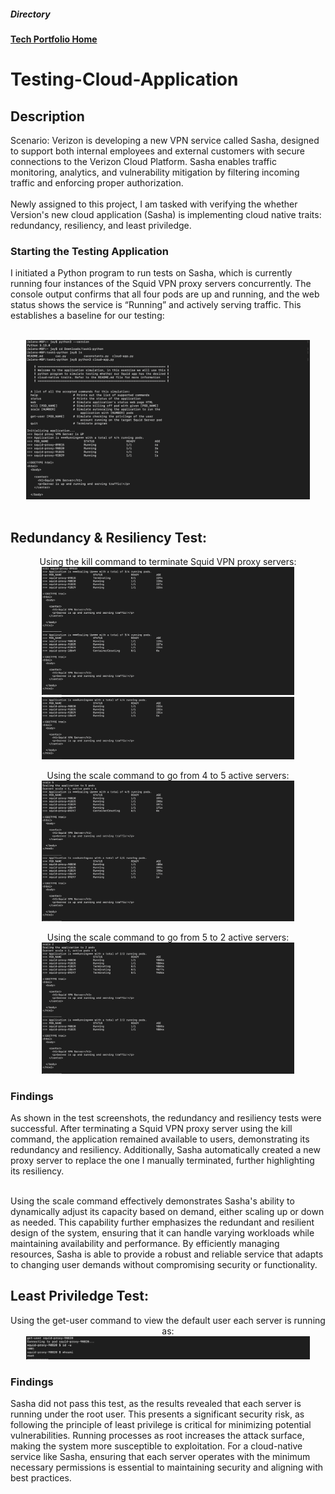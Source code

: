 <h5>Directory</h5> 

<b>[Tech Portfolio Home](https://github.com/Jays1115/Jalen-Smith.git)</b>

# Testing-Cloud-Application

<h2>Description</h2>
Scenario: Verizon is developing a new VPN service called Sasha, designed to support both internal employees and external customers with secure connections to the Verizon Cloud Platform. Sasha enables traffic monitoring, analytics, and vulnerability mitigation by filtering incoming traffic and enforcing proper authorization.
<br/><br/>
Newly assigned to this project, I am tasked with verifying the whether Version's new cloud application (Sasha) is implementing cloud native traits: redundancy, resiliency, and least priviledge.
<br>

<h3>Starting the Testing Application</h3>
I initiated a Python program to run tests on Sasha, which is currently running four instances of the Squid VPN proxy servers concurrently. The console output confirms that all four pods are up and running, and the web status shows the service is “Running” and actively serving traffic. This establishes a baseline for our testing: <br/><br/>
<p align="center">
<img src="images/Screenshot 2024-10-23 at 8.54.32 AM.png" height="90%" width="90%" alt="Disk Sanitization Steps"/>
<br/>
<br/>


<h2>Redundancy & Resiliency Test:</h2>
<p align="center">
Using the kill command to terminate Squid VPN proxy servers: <br/>
<img src="images/Screenshot 2024-10-23 at 8.58.21 AM.png" height="90%" width="80%" alt="Disk Sanitization Steps"/>
<br />
<img src="images/Screenshot 2024-10-23 at 8.58.52 AM.png" height="90%" width="80%" alt="Disk Sanitization Steps"/>
<br />

<p align="center">
Using the scale command to go from 4 to 5 active servers: <br/>
<img src="images/Screenshot 2024-10-23 at 9.00.20 AM.png" height="90%" width="80%" alt="Disk Sanitization Steps"/>
<br />

<p align="center">
Using the scale command to go from 5 to 2 active servers: <br/>
<img src="images/Screenshot 2024-10-23 at 11.36.47 AM.png" height="90%" width="80%" alt="Disk Sanitization Steps"/>
<br />

<h3>Findings</h3>
As shown in the test screenshots, the redundancy and resiliency tests were successful. After terminating a Squid VPN proxy server using the kill command, the application remained available to users, demonstrating its redundancy and resiliency. Additionally, Sasha automatically created a new proxy server to replace the one I manually terminated, further highlighting its resiliency.<br/><br/>

Using the scale command effectively demonstrates Sasha's ability to dynamically adjust its capacity based on demand, either scaling up or down as needed. This capability further emphasizes the redundant and resilient design of the system, ensuring that it can handle varying workloads while maintaining availability and performance. By efficiently managing resources, Sasha is able to provide a robust and reliable service that adapts to changing user demands without compromising security or functionality.

<h2>Least Priviledge Test:</h2>
<p align="center">
Using the get-user command to view the default user each server is running as:  <br/>
<img src="images/Screenshot 2024-10-23 at 11.22.07 AM.png" height="90%" width="90%" alt="Disk Sanitization Steps"/>

<h3>Findings</h3>
Sasha did not pass this test, as the results revealed that each server is running under the root user. This presents a significant security risk, as following the principle of least privilege is critical for minimizing potential vulnerabilities. Running processes as root increases the attack surface, making the system more susceptible to exploitation. For a cloud-native service like Sasha, ensuring that each server operates with the minimum necessary permissions is essential to maintaining security and aligning with best practices. <br/><br/>
